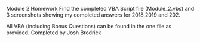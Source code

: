 Module 2 Homework
    Find the completed VBA Script file (Module_2.vbs) and 3 screenshots showing my completed answers for 2018,2019 and 202.

All VBA (including Bonus Questions) can be found in the one file as provided.
Completed by Josh Brodrick